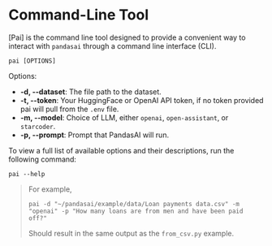 # Command-Line Tool
[Pai] is the command line tool designed to provide a convenient way to interact with `pandasai` through a command line interface (CLI).

```
pai [OPTIONS]
```
Options:
- **-d, --dataset**: The file path to the dataset.
- **-t, --token**: Your HuggingFace or OpenAI API token, if no token provided pai will pull from the `.env` file.
- **-m, --model**: Choice of LLM, either `openai`, `open-assistant`, or `starcoder`.
- **-p, --prompt**: Prompt that PandasAI will run.

To view a full list of available options and their descriptions, run the following command:
```
pai --help

```
>For example,
>```
>pai -d "~/pandasai/example/data/Loan payments data.csv" -m "openai" -p "How many loans are from men and have been paid off?"
>```
>Should result in the same output as the `from_csv.py` example.

